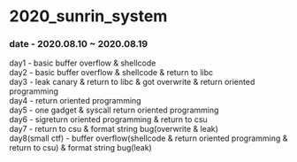 # 2020_sunrin_system
### date - 2020.08.10 ~ 2020.08.19  
day1 - basic buffer overflow & shellcode  
day2 - basic buffer overflow & shellcode & return to libc  
day3 - leak canary & return to libc & got overwrite & return oriented programming  
day4 - return oriented programming  
day5 - one gadget & syscall return oriented programming  
day6 - sigreturn oriented programming & return to csu  
day7 - return to csu & format string bug(overwrite & leak)  
day8(small ctf) - buffer overflow(shellcode & return oriented programming & return to csu) & format string bug(leak)  
